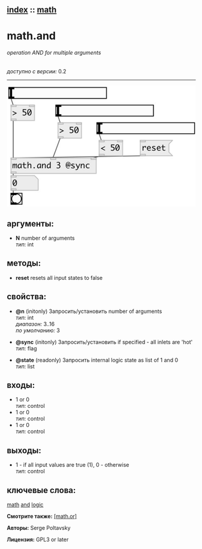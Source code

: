 [index](index.html) :: [math](category_math.html)
---

# math.and

###### operation AND for multiple arguments

*доступно с версии:* 0.2

---




[![example](../examples/img/math.and.jpg)](../examples/pd/math.and.pd)



## аргументы:

* **N**
number of arguments<br>
_тип:_ int<br>



## методы:

* **reset**
resets all input states to false<br>




## свойства:

* **@n** (initonly)
Запросить/установить number of arguments<br>
_тип:_ int<br>
_диапазон:_ 3..16<br>
_по умолчанию:_ 3<br>

* **@sync** (initonly)
Запросить/установить if specified - all inlets are &#39;hot&#39;<br>
_тип:_ flag<br>

* **@state** (readonly)
Запросить internal logic state as list of 1 and 0<br>
_тип:_ list<br>



## входы:

* 1 or 0<br>
_тип:_ control
* 1 or 0<br>
_тип:_ control
* 1 or 0<br>
_тип:_ control



## выходы:

* 1 - if all input values are true (1), 0 - otherwise<br>
_тип:_ control



## ключевые слова:

[math](keywords/math.html)
[and](keywords/and.html)
[logic](keywords/logic.html)



**Смотрите также:**
[\[math.or\]](math.or.html)




**Авторы:** Serge Poltavsky




**Лицензия:** GPL3 or later





